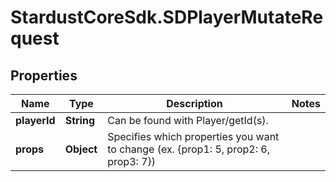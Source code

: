 # StardustCoreSdk.SDPlayerMutateRequest

## Properties

Name | Type | Description | Notes
------------ | ------------- | ------------- | -------------
**playerId** | **String** | Can be found with Player/getId(s). | 
**props** | **Object** | Specifies which properties you want to change (ex. {prop1: 5, prop2: 6, prop3: 7}) | 


